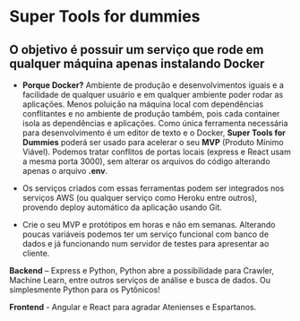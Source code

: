 # Super Tools for dummies

## O objetivo é possuir um serviço que rode em qualquer máquina apenas instalando Docker

* **Porque Docker?** Ambiente de produção e desenvolvimentos iguais e a facilidade de qualquer usuário e em qualquer ambiente poder rodar as aplicações. Menos poluição na máquina local com dependências conflitantes e no ambiente de produção também, pois cada container isola as dependências e aplicações. Como única ferramenta necessária para desenvolvimento é um editor de texto e o Docker, <b> Super Tools for Dummies</b> poderá ser usado para acelerar o seu **MVP** (Produto Mínimo Viável). Podemos tratar conflitos de portas locais (express e React usam a mesma porta 3000), sem alterar os arquivos do código alterando apenas o arquivo **.env**.

* Os serviços criados com essas ferramentas podem ser integrados nos serviços AWS (ou qualquer serviço como Heroku entre outros), provendo deploy automático da aplicação usando Git.

* Crie o seu MVP e protótipos em horas e não em semanas. Alterando poucas variáveis podemos ter um serviço funcional com banco de dados e já funcionando num servidor de testes para apresentar ao cliente.

**Backend** – Express e Python, Python abre a possibilidade para Crawler, Machine Learn, entre outros serviços de análise e busca de dados. Ou simplesmente Python para os Pytônicos!

**Frontend** - Angular e React para agradar Atenienses e Espartanos.

<!-- Material de consulta:
python flask - https://www.youtube.com/watch?v=GsCCyN3fRoI -->

<!-- O poetry esta de acordo com a pep 517 e 518 -->